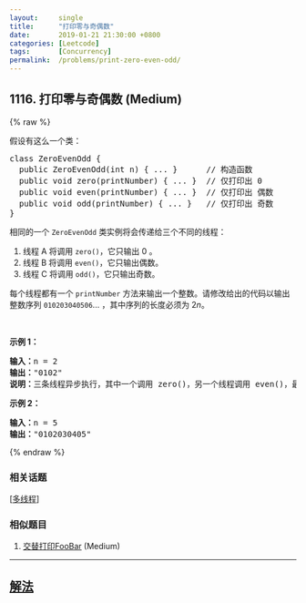 ```yaml
---
layout:     single
title:      "打印零与奇偶数"
date:       2019-01-21 21:30:00 +0800
categories: [Leetcode]
tags:       [Concurrency]
permalink:  /problems/print-zero-even-odd/
---
```


## 1116. 打印零与奇偶数 (Medium)

{% raw %}

<p>假设有这么一个类：</p>

<pre>class ZeroEvenOdd {
&nbsp; public ZeroEvenOdd(int n) { ... }&nbsp;     // 构造函数
  public void zero(printNumber) { ... }  // 仅打印出 0
  public void even(printNumber) { ... }  // 仅打印出 偶数
  public void odd(printNumber) { ... }   // 仅打印出 奇数
}
</pre>

<p>相同的一个&nbsp;<code>ZeroEvenOdd</code>&nbsp;类实例将会传递给三个不同的线程：</p>

<ol>
	<li>线程 A 将调用&nbsp;<code>zero()</code>，它只输出 0 。</li>
	<li>线程 B 将调用&nbsp;<code>even()</code>，它只输出偶数。</li>
	<li>线程 C 将调用&nbsp;<code>odd()</code>，它只输出奇数。</li>
</ol>

<p>每个线程都有一个&nbsp;<code>printNumber</code> 方法来输出一个整数。请修改给出的代码以输出整数序列&nbsp;<code>010203040506</code>... ，其中序列的长度必须为 2<em>n</em>。</p>

<p>&nbsp;</p>

<p><strong>示例 1：</strong></p>

<pre><strong>输入：</strong>n = 2
<strong>输出：</strong>&quot;0102&quot;
<strong>说明：</strong>三条线程异步执行，其中一个调用 zero()，另一个线程调用 even()，最后一个线程调用odd()。正确的输出为 &quot;0102&quot;。
</pre>

<p><strong>示例 2：</strong></p>

<pre><strong>输入：</strong>n = 5
<strong>输出：</strong>&quot;0102030405&quot;
</pre>

{% endraw %}

### 相关话题
  [[多线程](https://github.com/awesee/leetcode/tree/main/tag/concurrency/README.md)]

### 相似题目
  1. [交替打印FooBar](/problems/print-foobar-alternately) (Medium)

---

## [解法](https://github.com/awesee/leetcode/tree/main/problems/print-zero-even-odd)
